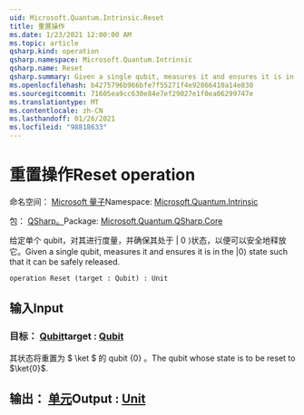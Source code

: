 ```yaml
---
uid: Microsoft.Quantum.Intrinsic.Reset
title: 重置操作
ms.date: 1/23/2021 12:00:00 AM
ms.topic: article
qsharp.kind: operation
qsharp.namespace: Microsoft.Quantum.Intrinsic
qsharp.name: Reset
qsharp.summary: Given a single qubit, measures it and ensures it is in the |0⟩ state such that it can be safely released.
ms.openlocfilehash: b4275796b966bfe7f55271f4e92866410a14e830
ms.sourcegitcommit: 71605ea9cc630e84e7ef29027e1f0ea06299747e
ms.translationtype: MT
ms.contentlocale: zh-CN
ms.lasthandoff: 01/26/2021
ms.locfileid: "98818633"
---
```

# <a name="reset-operation"></a><span data-ttu-id="1f228-102">重置操作</span><span class="sxs-lookup"><span data-stu-id="1f228-102">Reset operation</span></span>

<span data-ttu-id="1f228-103">命名空间： [Microsoft 量子](xref:Microsoft.Quantum.Intrinsic)</span><span class="sxs-lookup"><span data-stu-id="1f228-103">Namespace: [Microsoft.Quantum.Intrinsic](xref:Microsoft.Quantum.Intrinsic)</span></span>

<span data-ttu-id="1f228-104">包： [QSharp。](https://nuget.org/packages/Microsoft.Quantum.QSharp.Core)</span><span class="sxs-lookup"><span data-stu-id="1f228-104">Package: [Microsoft.Quantum.QSharp.Core](https://nuget.org/packages/Microsoft.Quantum.QSharp.Core)</span></span>


<span data-ttu-id="1f228-105">给定单个 qubit，对其进行度量，并确保其处于 | 0 ⟩状态，以便可以安全地释放它。</span><span class="sxs-lookup"><span data-stu-id="1f228-105">Given a single qubit, measures it and ensures it is in the |0⟩ state such that it can be safely released.</span></span>

```qsharp
operation Reset (target : Qubit) : Unit
```


## <a name="input"></a><span data-ttu-id="1f228-106">输入</span><span class="sxs-lookup"><span data-stu-id="1f228-106">Input</span></span>

### <a name="target--qubit"></a><span data-ttu-id="1f228-107">目标： [Qubit](xref:microsoft.quantum.lang-ref.qubit)</span><span class="sxs-lookup"><span data-stu-id="1f228-107">target : [Qubit](xref:microsoft.quantum.lang-ref.qubit)</span></span>

<span data-ttu-id="1f228-108">其状态将重置为 $ \ket $ 的 qubit {0} 。</span><span class="sxs-lookup"><span data-stu-id="1f228-108">The qubit whose state is to be reset to $\ket{0}$.</span></span>



## <a name="output--unit"></a><span data-ttu-id="1f228-109">输出： [单元](xref:microsoft.quantum.lang-ref.unit)</span><span class="sxs-lookup"><span data-stu-id="1f228-109">Output : [Unit](xref:microsoft.quantum.lang-ref.unit)</span></span>

